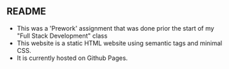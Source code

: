 ## README

* This was a 'Prework' assignment that was done prior the start of my "Full Stack Development" class
* This website is a static HTML website using semantic tags and minimal CSS. 
* It is currently hosted on Github Pages.

